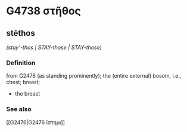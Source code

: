 # G4738 στῆθος

## stēthos

_(stay'-thos | STAY-those | STAY-those)_

### Definition

from G2476 (as standing prominently); the (entire external) bosom, i.e., chest; breast; 

- the breast

### See also

[[G2476|G2476 ἵστημι]]

